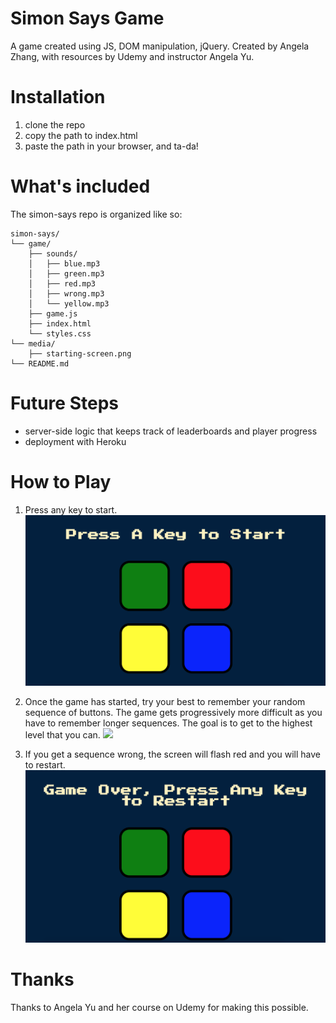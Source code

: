 # Simon Says Game
A game created using JS, DOM manipulation, jQuery.
Created by Angela Zhang, with resources by Udemy and instructor Angela Yu.

# Installation
1. clone the repo
2. copy the path to index.html
3. paste the path in your browser, and ta-da!

# What's included
The simon-says repo is organized like so:

```text
simon-says/
└── game/
    ├── sounds/
    │   ├── blue.mp3
    │   ├── green.mp3
    │   ├── red.mp3
    │   ├── wrong.mp3
    │   └── yellow.mp3
    ├── game.js
    ├── index.html
    └── styles.css
└── media/
    ├── starting-screen.png
└── README.md
```

# Future Steps
* server-side logic that keeps track of leaderboards and player progress
* deployment with Heroku

# How to Play
1. Press any key to start.
![](media/starting-screen.png)

2. Once the game has started, try your best to remember your random sequence of buttons. The game gets progressively more difficult as you have to remember longer sequences. The goal is to get to the highest level that you can.
![](https://media.giphy.com/media/LTSUKO75dxyoLAMAJ4/giphy.gif)

3. If you get a sequence wrong, the screen will flash red and you will have to restart.
![](media/wrong-screen.png)

# Thanks
Thanks to Angela Yu and her course on Udemy for making this possible.
